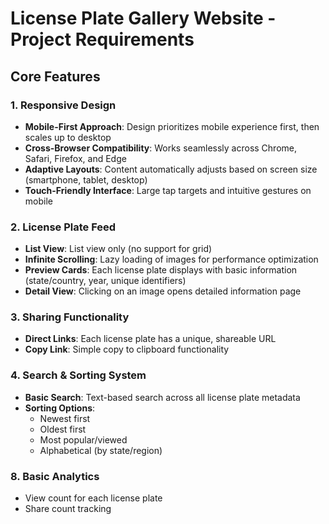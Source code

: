 # License Plate Gallery Website - Project Requirements

## Core Features

### 1. Responsive Design

- **Mobile-First Approach**: Design prioritizes mobile experience first, then scales up to desktop
- **Cross-Browser Compatibility**: Works seamlessly across Chrome, Safari, Firefox, and Edge
- **Adaptive Layouts**: Content automatically adjusts based on screen size (smartphone, tablet, desktop)
- **Touch-Friendly Interface**: Large tap targets and intuitive gestures on mobile

### 2. License Plate Feed

- **List View**: List view only (no support for grid)
- **Infinite Scrolling**: Lazy loading of images for performance optimization
- **Preview Cards**: Each license plate displays with basic information (state/country, year, unique identifiers)
- **Detail View**: Clicking on an image opens detailed information page

### 3. Sharing Functionality

- **Direct Links**: Each license plate has a unique, shareable URL
- **Copy Link**: Simple copy to clipboard functionality

### 4. Search & Sorting System

- **Basic Search**: Text-based search across all license plate metadata
- **Sorting Options**:
  - Newest first
  - Oldest first
  - Most popular/viewed
  - Alphabetical (by state/region)

### 8. Basic Analytics

- View count for each license plate
- Share count tracking
